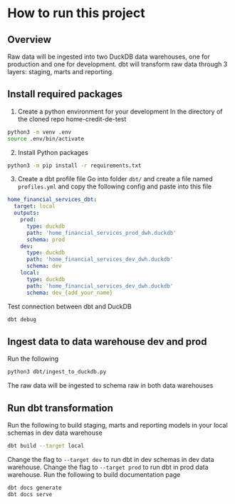 # How to run this project

## Overview
Raw data will be ingested into two DuckDB data warehouses, one for production and one for development. dbt will transform raw data through 3 layers: staging, marts and reporting.

## Install required packages
1. Create a python environment for your development
In the directory of the cloned repo home-credit-de-test
```bash
python3 -m venv .env
source .env/bin/activate
```
2. Install Python packages
```bash
python3 -m pip install -r requirements.txt
```
3. Create a dbt profile file
Go into folder `dbt/` and create a file named `profiles.yml` and copy the following config and paste into this file
```yml
home_financial_services_dbt:
  target: local
  outputs:
    prod:
      type: duckdb
      path: 'home_financial_services_prod_dwh.duckdb'
      schema: prod
    dev:
      type: duckdb
      path: 'home_financial_services_dev_dwh.duckdb'
      schema: dev
    local:
      type: duckdb
      path: 'home_financial_services_dev_dwh.duckdb'
      schema: dev_{add_your_name}
```
Test connection between dbt and DuckDB
```bash
dbt debug
```

## Ingest data to data warehouse dev and prod
Run the following
```bash
python3 dbt/ingest_to_duckdb.py
```
The raw data will be ingested to schema raw in both data warehouses

## Run dbt transformation
Run the following to build staging, marts and reporting models in your local schemas in dev data warehouse 
```bash
dbt build --target local
```
Change the flag to `--target dev` to run dbt in dev schemas in dev data warehouse. Change the flag to `--target prod` to run dbt in prod data warehouse.
Run the following to build documentation page
```bash
dbt docs generate
dbt docs serve
```